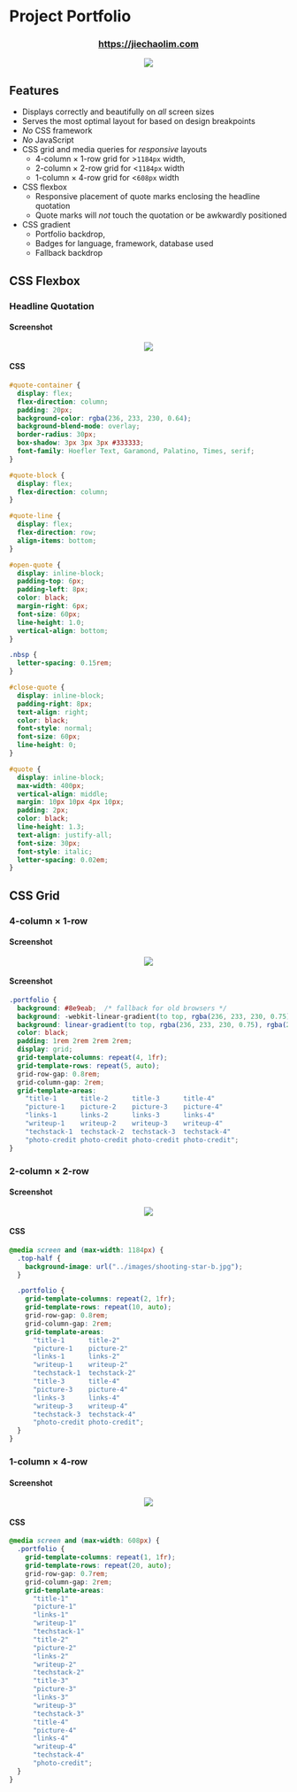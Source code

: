 # Project Portfolio

<h3 align="center"><a href="https://jiechaolim.com">https://jiechaolim.com</a></h3>

<p align="center"><img src="./documentation/header.png"/></p>

## Features
- Displays correctly and beautifully on *all* screen sizes
- Serves the most optimal layout for based on design breakpoints
- *No* CSS framework
- *No* JavaScript
- CSS grid and media queries for *responsive* layouts
  - 4-column × 1-row grid for >`1184px` width,
  - 2-column × 2-row grid for <`1184px` width
  - 1-column × 4-row grid for <`608px` width
- CSS flexbox
  - Responsive placement of quote marks enclosing the headline quotation
  - Quote marks will *not* touch the quotation or be awkwardly positioned
- CSS gradient
  - Portfolio backdrop,
  - Badges for language, framework, database used
  - Fallback backdrop

## CSS Flexbox

### Headline Quotation

#### Screenshot

<p align="center"><img src="./documentation/quotation.png"/></p>

#### CSS

```css
#quote-container {
  display: flex;
  flex-direction: column;
  padding: 20px;
  background-color: rgba(236, 233, 230, 0.64);
  background-blend-mode: overlay;
  border-radius: 30px;
  box-shadow: 3px 3px 3px #333333;
  font-family: Hoefler Text, Garamond, Palatino, Times, serif;
}

#quote-block {
  display: flex;
  flex-direction: column;
}

#quote-line {
  display: flex;
  flex-direction: row;
  align-items: bottom;
}

#open-quote {
  display: inline-block;
  padding-top: 6px;
  padding-left: 8px;
  color: black;
  margin-right: 6px;
  font-size: 60px;
  line-height: 1.0;
  vertical-align: bottom;
}

.nbsp {
  letter-spacing: 0.15rem;
}

#close-quote {
  display: inline-block;
  padding-right: 8px;
  text-align: right;
  color: black;
  font-style: normal;
  font-size: 60px;
  line-height: 0;
}

#quote {
  display: inline-block;
  max-width: 400px;
  vertical-align: middle;
  margin: 10px 10px 4px 10px;
  padding: 2px;
  color: black;
  line-height: 1.3;
  text-align: justify-all;
  font-size: 30px;
  font-style: italic;
  letter-spacing: 0.02em;
}
```

## CSS Grid

### 4-column × 1-row

#### Screenshot

<p align="center"><img src="./documentation/4-by-1.png"/></p>

#### Screenshot

```css
.portfolio {
  background: #8e9eab;  /* fallback for old browsers */
  background: -webkit-linear-gradient(to top, rgba(236, 233, 230, 0.75), rgba(255, 255, 255, 0.9));  /* Chrome 10-25, Safari 5.1-6 */
  background: linear-gradient(to top, rgba(236, 233, 230, 0.75), rgba(255, 255, 255, 0.9)); /* W3C, IE 10+/ Edge, Firefox 16+, Chrome 26+, Opera 12+, Safari 7+ */
  color: black;
  padding: 1rem 2rem 2rem 2rem;
  display: grid;
  grid-template-columns: repeat(4, 1fr);
  grid-template-rows: repeat(5, auto);
  grid-row-gap: 0.8rem;
  grid-column-gap: 2rem;
  grid-template-areas:
    "title-1      title-2      title-3      title-4"
    "picture-1    picture-2    picture-3    picture-4"
    "links-1      links-2      links-3      links-4"
    "writeup-1    writeup-2    writeup-3    writeup-4"
    "techstack-1  techstack-2  techstack-3  techstack-4"
    "photo-credit photo-credit photo-credit photo-credit";
}
```

### 2-column × 2-row

#### Screenshot

<p align="center"><img src="./documentation/2-by-2.png"/></p>

#### CSS

```css
@media screen and (max-width: 1184px) {
  .top-half {
    background-image: url("../images/shooting-star-b.jpg");
  }

  .portfolio {
    grid-template-columns: repeat(2, 1fr);
    grid-template-rows: repeat(10, auto);
    grid-row-gap: 0.8rem;
    grid-column-gap: 2rem;
    grid-template-areas:
      "title-1      title-2"
      "picture-1    picture-2"
      "links-1      links-2"
      "writeup-1    writeup-2"
      "techstack-1  techstack-2"
      "title-3      title-4"
      "picture-3    picture-4"
      "links-3      links-4"
      "writeup-3    writeup-4"
      "techstack-3  techstack-4"
      "photo-credit photo-credit";
  }
}
```

### 1-column × 4-row


#### Screenshot

<p align="center"><img src="./documentation/1-by-4.png"/></p>

#### CSS

```css
@media screen and (max-width: 608px) {
  .portfolio {
    grid-template-columns: repeat(1, 1fr);
    grid-template-rows: repeat(20, auto);
    grid-row-gap: 0.7rem;
    grid-column-gap: 2rem;
    grid-template-areas:
      "title-1"
      "picture-1"
      "links-1"
      "writeup-1"
      "techstack-1"
      "title-2"
      "picture-2"
      "links-2"
      "writeup-2"
      "techstack-2"
      "title-3"
      "picture-3"
      "links-3"
      "writeup-3"
      "techstack-3"
      "title-4"
      "picture-4"
      "links-4"
      "writeup-4"
      "techstack-4"
      "photo-credit";
  }
}
```
